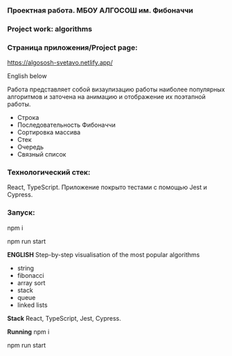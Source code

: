 ### Проектная работа. МБОУ АЛГОСОШ им. Фибоначчи
### Project work: algorithms

### Страница приложения/Project page: 
https://algososh-svetavo.netlify.app/


English below

Работа представляет собой визаулизацию работы наиболее популярных алгоритмов и заточена на анимацию и отображение их поэтапной работы.

- Строка
- Последовательность Фибоначчи
- Сортировка массива
- Стек
- Очередь
- Связный список

### Технологический стек: 
React, TypeScript. Приложение покрыто тестами с помощью Jest и Cypress.

### Запуск: 
npm i

npm run start


**ENGLISH**
Step-by-step visualisation of the most popular algorithms 

- string
- fibonacci
- array sort
- stack
- queue
- linked lists

**Stack**
React, TypeScript, Jest, Cypress.

**Running**
npm i

npm run start
